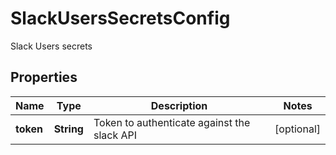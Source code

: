

# SlackUsersSecretsConfig

Slack Users secrets

## Properties

| Name | Type | Description | Notes |
|------------ | ------------- | ------------- | -------------|
|**token** | **String** | Token to authenticate against the slack API |  [optional] |



